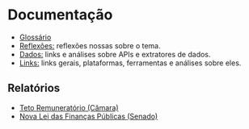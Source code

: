 Documentação
============

- [Glossário](glossario.md)
- [Reflexões:](reflexoes.md) reflexões nossas sobre o tema.
- [Dados:](dados.md) links e análises sobre APIs e extratores de dados.
- [Links:](links.md) links gerais, plataformas, ferramentas e análises sobre eles.

## Relatórios

- [Teto Remuneratório (Câmara)](reports/teto_remuneratorio-camara.html)
- [Nova Lei das Finanças Públicas (Senado)](https://analytics-ufcg.github.io/agora-digital/reports/91341-bill-report-Senate.html)

